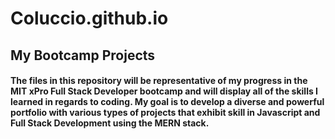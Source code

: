 # Coluccio.github.io

## My Bootcamp Projects

#### The files in this repository will be representative of my progress in the MIT xPro Full Stack Developer bootcamp and will display all of the skills I learned in regards to coding. My goal is to develop a diverse and powerful portfolio with various types of projects that exhibit skill in Javascript and Full Stack Development using the MERN stack.
